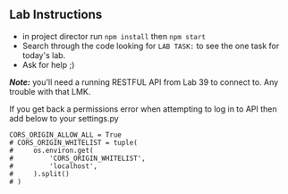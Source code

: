 ## Lab Instructions

- in project director run `npm install` then `npm start`
- Search through the code looking for `LAB TASK:` to see the one task for today's lab.
- Ask for help ;)

***Note:*** you'll need a running RESTFUL API from Lab 39 to connect to. Any trouble with that LMK.

If you get back a permissions error when attempting to log in to API then add below to your settings.py

```
CORS_ORIGIN_ALLOW_ALL = True
# CORS_ORIGIN_WHITELIST = tuple(
#     os.environ.get(
#         'CORS_ORIGIN_WHITELIST',
#         'localhost',
#     ).split()
# )
```
